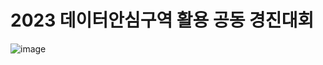 # 2023 데이터안심구역 활용 공동 경진대회
![image](https://github.com/maxseats/2023_data_public/assets/63552400/237575cc-2444-4f79-b85b-3929989695a1)

